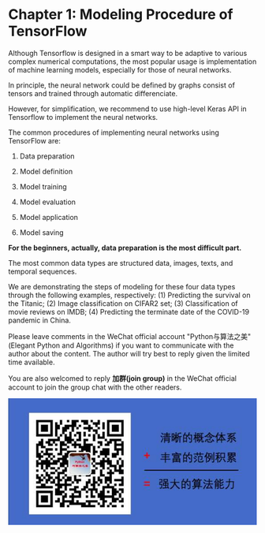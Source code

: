 # Chapter 1: Modeling Procedure of TensorFlow


Although Tensorflow is designed in a smart way to be adaptive to various complex numerical computations, the most popular usage is implementation of machine learning models, especially for those of neural networks.

In principle, the neural network could be defined by graphs consist of tensors and trained through automatic differenciate.

However, for simplification, we recommend to use high-level Keras API in Tensorflow to implement the neural networks.

<!-- #region -->
The common procedures of implementing neural networks using TensorFlow are:

1. Data preparation

2. Model definition

3. Model training

4. Model evaluation

5. Model application

6. Model saving


**For the beginners, actually, data preparation is the most difficult part.** 

The most common data types are structured data, images, texts, and temporal sequences.

We are demonstrating the steps of modeling for these four data types through the following examples, respectively: (1) Predicting the survival on the Titanic; (2) Image classification on CIFAR2 set; (3) Classification of movie reviews on IMDB; (4) Predicting the terminate date of the COVID-19 pandemic in China.


<!-- #endregion -->

Please leave comments in the WeChat official account "Python与算法之美" (Elegant Python and Algorithms) if you want to communicate with the author about the content. The author will try best to reply given the limited time available.

You are also welcomed to reply **加群(join group)** in the WeChat official account to join the group chat with the other readers.

![image.png](./data/Python与算法之美logo.jpg)
